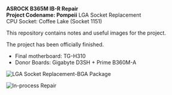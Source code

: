 **ASROCK B365M IB-R Repair** <br />
**Project Codename: Pompeii**
LGA Socket Replacement <br />
CPU Socket: Coffee Lake (Socket 1151)

This repository contains notes and useful images for the project. 

The project has been officially finished.
- Final motherboard: TG-H310 
- Donor Boards: Gigabyte D3SH + Prime B360M-A

![LGA Socket Replacement-BGA Package](https://github.com/user-attachments/assets/0cba1b9b-036f-4438-a1bf-5c30f46933b8)

![In-process Repair](https://github.com/user-attachments/assets/06cb3f1b-3fc7-4ff9-b31a-358c22f2fd85)
